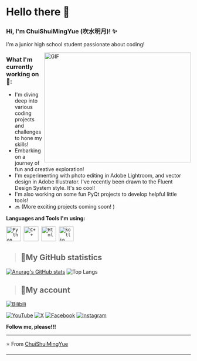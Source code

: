 # Hello there 👋

### Hi, I'm ChuiShuiMingYue (吹水明月)! ✨

I'm a junior high school student passionate about coding!

<img align="right" alt="GIF" src="https://github.com/VatanaChhorn/VatanaChhorn/blob/master/image_processing20200107-3552-13pkkb4.gif" width="400" height="300" />

### What I'm currently working on 🤗:

*  I'm diving deep into various coding projects and challenges to hone my skills!
*  Embarking on a journey of fun and creative exploration!
*  I'm experimenting with photo editing in Adobe Lightroom, and vector design in Adobe Illustrator.  I've recently been drawn to the Fluent Design System style.  It's so cool!
*  I'm also working on some fun PyQt projects to develop helpful little tools!
*  🔜 (More exciting projects coming soon! )

**Languages and Tools I'm using:**

<p align="left">
  <code><img src="https://github.com/abranhe/programming-languages-logos/blob/master/src/python/python_48x48.png" alt="Python" width="40" height="40"/></code>&nbsp;
  <code><img src="https://github.com/abranhe/programming-languages-logos/blob/master/src/cpp/cpp_48x48.png" alt="C++" width="40" height="40" /></code>&nbsp;
  <code><img src="https://github.com/abranhe/programming-languages-logos/blob/master/src/html/html_48x48.png" alt="Html" width="40" height="40" /></code>&nbsp;
  <code><img src="https://github.com/abranhe/programming-languages-logos/blob/master/src/kotlin/kotlin_48x48.png" alt="kotlin" width="40" height="40" /></code>
</p>


> ## **🧋My GitHub statistics**

[![Anurag's GitHub stats](https://github-readme-stats.vercel.app/api?username=dongguacute)](https://github.com/anuraghazra/github-readme-stats) ![Top Langs](https://github-readme-stats.vercel.app/api/top-langs/?username=chuishui12&layout=compact)


> ## **🌈My account**

[![Bilibili](https://img.shields.io/badge/Bilibili-white?logo=bilibili)](https://space.bilibili.com/1486590453)

[![YouTube](https://img.shields.io/badge/Youtube-red?logo=youtube)](https://www.youtube.com/@dongguacute)
[![X](https://img.shields.io/badge/Twitter-black?logo=x)](https://twitter.com/Dongguacute)
[![Facebook](https://img.shields.io/badge/Facebook-blue?logo=facebook)](https://www.facebook.com/Dongguacute)
[![Instagram](https://img.shields.io/badge/instagram-white?logo=instagram)](https://www.instagram.com/dongguacute)

**Follow me, please!!!**

---

⭐️ From [ChuiShuiMingYue](https://github.com/ChuiShui233)

---
